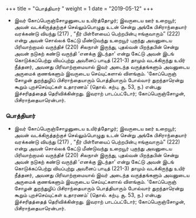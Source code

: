 ﻿+++
title = "பொத்தியார்  "
weight = 1
date = "2019-05-12"
+++


-  இவர் கோப்பெருஞ்சோழனுடைய உயிர்த்தோழர்; இவருடைய ஊர் உறையூர்; அவன் வடக்கிருத்தற்குச் செல்லும்பொழுது உடன் சென்று அங்கே பிசிராந்தையார் வரக்கண்டு வியந்து (217) , “நீர் பிள்ளையைப் பெற்றபின்பு ஈங்குவாரும்” (222)  என்று அவன் சொல்லக் கேட்டு மீண்டுவந்து உறையூர் புகுந்து அவனுடைய பிரிவாற்றாமல் வருந்திச் (220)  சிலநாள் இருந்து, புதல்வன் பிறந்தபின் சென்று அவன் நடுகற் கண்டு வருந்தி ‘எனக்கு இடந்தா’ என்று கேட்டு அவன் இடங் கொடுக்கப்பெற்று வியப்புற்று அவனைப் பாடித் (221-3)  தாமும் வடக்கிருந்து உயிர் நீத்தனர், அவனது பிரிவாற்றாமையால் இவர் அடைந்த வருத்தங்களும் அவனுடைய அருமைக் குணங்களும் இவருடைய செய்யுட்களால் விளங்கும். ‘கோப்பெருஞ் சோழன் துறந்துழிப் பிசிராந்தையாரும் பொத்தியாரும் போல்வார் துறந்தாரென்று கூறும் புறச்செய்யுட்கள் உதாரணம்’ (தொல். கற்பு. சூ. 53, ந.)  என்பது இச்சரிதத்தைத் தெரிவிக்கின்றது. இவராற் பாடப்பட்டோர்; கோப்பெருஞ்சோழன், பிசிராந்தையாரென்பார். 
  
### பொத்தியார்  
-  இவர் கோப்பெருஞ்சோழனுடைய உயிர்த்தோழர்; இவருடைய ஊர் உறையூர்; அவன் வடக்கிருத்தற்குச் செல்லும்பொழுது உடன் சென்று அங்கே பிசிராந்தையார் வரக்கண்டு வியந்து (217) , “நீர் பிள்ளையைப் பெற்றபின்பு ஈங்குவாரும்” (222)  என்று அவன் சொல்லக் கேட்டு மீண்டுவந்து உறையூர் புகுந்து அவனுடைய பிரிவாற்றாமல் வருந்திச் (220)  சிலநாள் இருந்து, புதல்வன் பிறந்தபின் சென்று அவன் நடுகற் கண்டு வருந்தி ‘எனக்கு இடந்தா’ என்று கேட்டு அவன் இடங் கொடுக்கப்பெற்று வியப்புற்று அவனைப் பாடித் (221-3)  தாமும் வடக்கிருந்து உயிர் நீத்தனர், அவனது பிரிவாற்றாமையால் இவர் அடைந்த வருத்தங்களும் அவனுடைய அருமைக் குணங்களும் இவருடைய செய்யுட்களால் விளங்கும். ‘கோப்பெருஞ் சோழன் துறந்துழிப் பிசிராந்தையாரும் பொத்தியாரும் போல்வார் துறந்தாரென்று கூறும் புறச்செய்யுட்கள் உதாரணம்’ (தொல். கற்பு. சூ. 53, ந.)  என்பது இச்சரிதத்தைத் தெரிவிக்கின்றது. இவராற் பாடப்பட்டோர்; கோப்பெருஞ்சோழன், பிசிராந்தையாரென்பார். 
